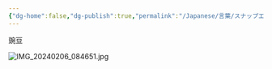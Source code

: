 ```yaml
---
{"dg-home":false,"dg-publish":true,"permalink":"/Japanese/言葉/スナップエンドウ/","dgPassFrontmatter":true}
---
```


豌豆

![IMG_20240206_084651.jpg](/img/user/998%20resources/%E7%99%BD%E7%86%8A%E3%82%AB%E3%83%95%E3%82%A7/IMG_20240206_084651.jpg)